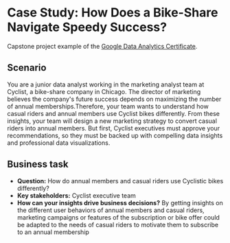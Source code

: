 # Case Study: How Does a Bike-Share Navigate Speedy Success?
Capstone project example of the [Google Data Analytics Certificate](https://www.coursera.org/professional-certificates/google-data-analytics).

## Scenario
You are a junior data analyst working in the marketing analyst team at Cyclist, a bike-share company in Chicago. The director of marketing believes the company's future success depends on maximizing the number of annual memberships.Therefore, your team wants to understand how casual riders and annual members use Cyclist bikes differently. From these insights, your team will design a new marketing strategy to convert casual riders into annual members. But first, Cyclist executives must approve your recommendations, so they must be backed up with compelling data insights and professional data visualizations.

## Business task
* __Question:__ How do annual members and casual riders use Cyclistic bikes differently?
* __Key stakeholders:__ Cyclist executive team
* __How can your insights drive business decisions?__ By getting insights on the different user behaviors of annual members and casual riders, marketing campaigns or features of the subscription or bike offer could be adapted to the needs of casual riders to motivate them to subscribe to an annual membership
